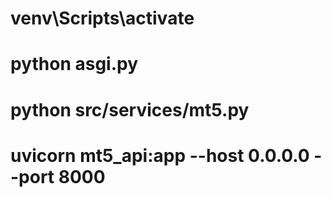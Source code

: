 # venv\Scripts\activate
# python asgi.py
# python src/services/mt5.py
# uvicorn mt5_api:app --host 0.0.0.0 --port 8000